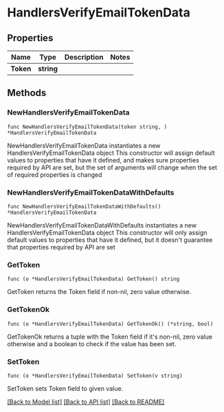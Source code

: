 # HandlersVerifyEmailTokenData

## Properties

Name | Type | Description | Notes
------------ | ------------- | ------------- | -------------
**Token** | **string** |  | 

## Methods

### NewHandlersVerifyEmailTokenData

`func NewHandlersVerifyEmailTokenData(token string, ) *HandlersVerifyEmailTokenData`

NewHandlersVerifyEmailTokenData instantiates a new HandlersVerifyEmailTokenData object
This constructor will assign default values to properties that have it defined,
and makes sure properties required by API are set, but the set of arguments
will change when the set of required properties is changed

### NewHandlersVerifyEmailTokenDataWithDefaults

`func NewHandlersVerifyEmailTokenDataWithDefaults() *HandlersVerifyEmailTokenData`

NewHandlersVerifyEmailTokenDataWithDefaults instantiates a new HandlersVerifyEmailTokenData object
This constructor will only assign default values to properties that have it defined,
but it doesn't guarantee that properties required by API are set

### GetToken

`func (o *HandlersVerifyEmailTokenData) GetToken() string`

GetToken returns the Token field if non-nil, zero value otherwise.

### GetTokenOk

`func (o *HandlersVerifyEmailTokenData) GetTokenOk() (*string, bool)`

GetTokenOk returns a tuple with the Token field if it's non-nil, zero value otherwise
and a boolean to check if the value has been set.

### SetToken

`func (o *HandlersVerifyEmailTokenData) SetToken(v string)`

SetToken sets Token field to given value.



[[Back to Model list]](../README.md#documentation-for-models) [[Back to API list]](../README.md#documentation-for-api-endpoints) [[Back to README]](../README.md)


